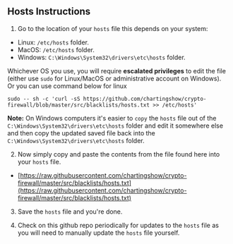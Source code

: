 ## Hosts Instructions

1. Go to the location of your `hosts` file this depends on your system:

- Linux: `/etc/hosts` folder.
- MacOS: `/etc/hosts` folder.
- Windows: `C:\Windows\System32\drivers\etc\hosts` folder.

Whichever OS you use, you will require **escalated privileges** to edit the file (either use `sudo` for Linux/MacOS or administrative account on Windows). Or you can use command below for linux

```
sudo -- sh -c 'curl -sS https://github.com/chartingshow/crypto-firewall/blob/master/src/blacklists/hosts.txt >> /etc/hosts'
```

**Note:** On Windows computers it's easier to `copy` the `hosts` file out of the `C:\Windows\System32\drivers\etc\hosts` folder and edit it somewhere else and then copy the updated saved file back into the `C:\Windows\System32\drivers\etc\hosts` folder.

2. Now simply copy and paste the contents from the file found here into your `hosts` file.

- [https://raw.githubusercontent.com/chartingshow/crypto-firewall/master/src/blacklists/hosts.txt](https://raw.githubusercontent.com/chartingshow/crypto-firewall/master/src/blacklists/hosts.txt)

3. Save the `hosts` file and you're done.

4. Check on this github repo periodically for updates to the `hosts` file as you will need to manually update the `hosts` file yourself.
